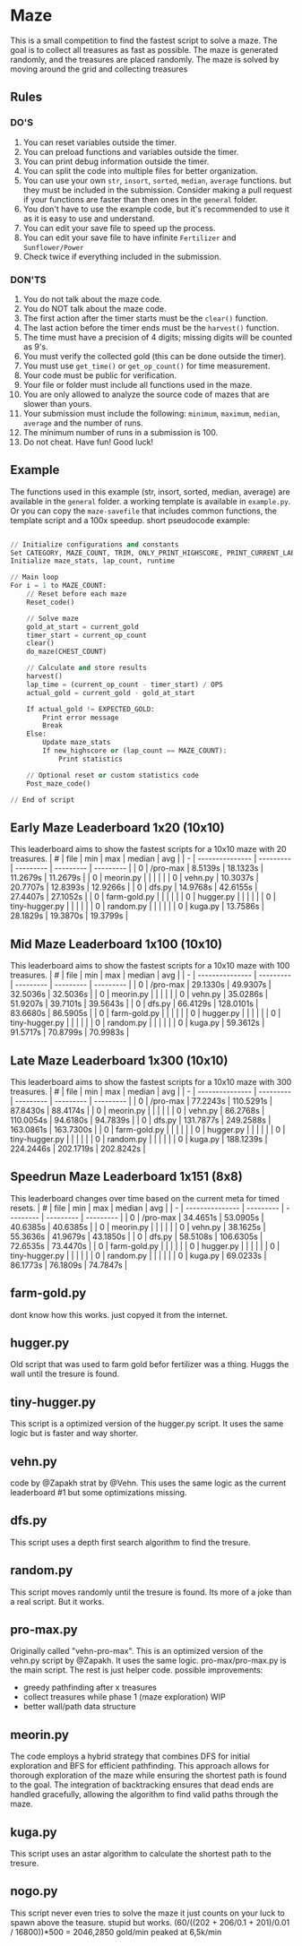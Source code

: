 # Maze
This is a small competition to find the fastest script to solve a maze. The goal is to collect all treasures as fast as possible. The maze is generated randomly, and the treasures are placed randomly. The maze is solved by moving around the grid and collecting treasures

## Rules
### DO'S
1. You can reset variables outside the timer.
2. You can preload functions and variables outside the timer.
3. You can print debug information outside the timer.
4. You can split the code into multiple files for better organization.
5. You can use your own `str`, `insort`, `sorted`, `median`, `average` functions. but they must be included in the submission. Consider making a pull request if your functions are faster than then ones in the `general` folder.
6. You don't have to use the example code, but it's recommended to use it as it is easy to use and understand.
7. You can edit your save file to speed up the process.
8. You can edit your save file to have infinite `Fertilizer` and `Sunflower/Power`
9. Check twice if everything included in the submission.

### DON'TS
1. You do not talk about the maze code.
2. You do NOT talk about the maze code.
3. The first action after the timer starts must be the `clear()` function.
4. The last action before the timer ends must be the `harvest()` function.
5. The time must have a precision of 4 digits; missing digits will be counted as 9's.
6. You must verify the collected gold (this can be done outside the timer).
7. You must use `get_time()` or `get_op_count()` for time measurement.
8. Your code must be public for verification.
9. Your file or folder must include all functions used in the maze.
10. You are only allowed to analyze the source code of mazes that are slower than yours.
11. Your submission must include the following: `minimum`, `maximum`, `median`, `average` and the number of runs.
12. The minimum number of runs in a submission is 100.
13. Do not cheat. Have fun! Good luck!

## Example
The functions used in this example (str, insort, sorted, median, average) are available in the `general` folder.
a working template is available in `example.py`. Or you can copy the `maze-savefile` that includes common functions, the template script and a 100x speedup.
short pseudocode example:
```python

// Initialize configurations and constants
Set CATEGORY, MAZE_COUNT, TRIM, ONLY_PRINT_HIGHSCORE, PRINT_CURRENT_LAPS
Initialize maze_stats, lap_count, runtime

// Main loop
For i = 1 to MAZE_COUNT:
	// Reset before each maze
	Reset_code()

	// Solve maze
	gold_at_start = current_gold
	timer_start = current_op_count
	clear()
	do_maze(CHEST_COUNT)

	// Calculate and store results
	harvest()
	lap_time = (current_op_count - timer_start) / OPS
	actual_gold = current_gold - gold_at_start

	If actual_gold != EXPECTED_GOLD:
		Print error message
		Break
	Else:
		Update maze_stats
		If new_highscore or (lap_count == MAZE_COUNT):
			Print statistics

	// Optional reset or custom statistics code
	Post_maze_code()

// End of script

```


## Early Maze Leaderboard 1x20 (10x10)
This leaderboard aims to show the fastest scripts for a 10x10 maze with 20 treasures.
| # | file            | min       | max       | median    | avg       |
| - | --------------- | --------- | --------- | --------- | --------- |
| 0 | /pro-max        | 8.5139s   | 18.1323s  | 11.2679s  | 11.2679s  |
| 0 | meorin.py       |           |           |           |           |
| 0 | vehn.py         | 10.3037s  | 20.7707s  | 12.8393s  | 12.9266s  |
| 0 | dfs.py          | 14.9768s  | 42.6155s  | 27.4407s  | 27.1052s  |
| 0 | farm-gold.py    |           |           |           |           |
| 0 | hugger.py       |           |           |           |           |
| 0 | tiny-hugger.py  |           |           |           |           |
| 0 | random.py       |           |           |           |           |
| 0 | kuga.py         | 13.7586s  | 28.1829s  | 19.3870s  | 19.3799s  |


## Mid Maze Leaderboard 1x100 (10x10)
This leaderboard aims to show the fastest scripts for a 10x10 maze with 100 treasures.
| # | file            | min       | max       | median    | avg       |
| - | --------------- | --------- | --------- | --------- | --------- |
| 0 | /pro-max        | 29.1330s  | 49.9307s  | 32.5036s  | 32.5036s  |
| 0 | meorin.py       |           |           |           |           |
| 0 | vehn.py         | 35.0286s  | 51.9207s  | 39.7101s  | 39.5643s  |
| 0 | dfs.py          | 66.4129s  | 128.0101s | 83.6680s  | 86.5905s  |
| 0 | farm-gold.py    |           |           |           |           |
| 0 | hugger.py       |           |           |           |           |
| 0 | tiny-hugger.py  |           |           |           |           |
| 0 | random.py       |           |           |           |           |
| 0 | kuga.py         | 59.3612s  | 91.5717s  | 70.8799s  | 70.9983s  |

## Late Maze Leaderboard 1x300 (10x10)
This leaderboard aims to show the fastest scripts for a 10x10 maze with 300 treasures.
| # | file            | min       | max       | median    | avg       |
| - | --------------- | --------- | --------- | --------- | --------- |
| 0 | /pro-max        | 77.2243s  | 110.5291s | 87.8430s  | 88.4174s  |
| 0 | meorin.py       |           |           |           |           |
| 0 | vehn.py         | 86.2768s  | 110.0054s | 94.6180s  | 94.7839s  |
| 0 | dfs.py          | 131.7877s | 249.2588s | 163.0861s | 163.7300s |
| 0 | farm-gold.py    |           |           |           |           |
| 0 | hugger.py       |           |           |           |           |
| 0 | tiny-hugger.py  |           |           |           |           |
| 0 | random.py       |           |           |           |           |
| 0 | kuga.py         | 188.1239s | 224.2446s | 202.1719s | 202.8242s |

## Speedrun Maze Leaderboard 1x151 (8x8)
This leaderboard changes over time based on the current meta for timed resets.
| # | file            | min       | max       | median    | avg       |
| - | --------------- | --------- | --------- | --------- | --------- |
| 0 | /pro-max        | 34.4651s  | 53.0905s  | 40.6385s  | 40.6385s  |
| 0 | meorin.py       |           |           |           |           |
| 0 | vehn.py         | 38.1625s  | 55.3636s  | 41.9679s  | 43.1850s  |
| 0 | dfs.py          | 58.5108s  | 106.6305s | 72.6535s  | 73.4470s  |
| 0 | farm-gold.py    |           |           |           |           |
| 0 | hugger.py       |           |           |           |           |
| 0 | tiny-hugger.py  |           |           |           |           |
| 0 | random.py       |           |           |           |           |
| 0 | kuga.py         | 69.0233s  | 86.1773s  | 76.1809s  | 74.7847s  |


## farm-gold.py
dont know how this works. just copyed it from the internet.

## hugger.py
Old script that was used to farm gold befor fertilizer was a thing. Huggs the wall until the tresure is found.

## tiny-hugger.py
This script is a optimized version of the hugger.py script. It uses the same logic but is faster and way shorter.

## vehn.py
code by @Zapakh strat by @Vehn.
This uses the same logic as the current leaderboard #1 but some optimizations missing.

## dfs.py
This script uses a depth first search algorithm to find the tresure.

## random.py
This script moves randomly until the tresure is found. Its more of a joke than a real script. But it works.

## pro-max.py
Originally called "vehn-pro-max". This is an optimized version of the vehn.py script by @Zapakh. It uses the same logic. pro-max/pro-max.py is the main script. The rest is just helper code.
possible improvements:
- greedy pathfinding after x treasures
- collect treasures while phase 1 (maze exploration) WIP
- better wall/path data structure

## meorin.py
The code employs a hybrid strategy that combines DFS for initial exploration and BFS for efficient pathfinding. This approach allows for thorough exploration of the maze while ensuring the shortest path is found to the goal. The integration of backtracking ensures that dead ends are handled gracefully, allowing the algorithm to find valid paths through the maze.

## kuga.py
This script uses an astar algorithm to calculate the shortest path to the tresure.

## nogo.py
This script never even tries to solve the maze it just counts on your luck to spawn above the teasure. stupid but works.
(60/((202 + 206/0.1 + 201)/0.01 / 16800))*500 = 2046,2850 gold/min
peaked at 6,5k/min
